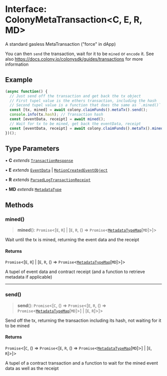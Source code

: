 # Interface: ColonyMetaTransaction\<C, E, R, MD\>

A standard gasless MetaTransaction ("force" in dApp)

You can then `send` the transaction, wait for it to be `mined` or `encode` it.
See also https://docs.colony.io/colonysdk/guides/transactions for more information

## Example

```typescript
(async function() {
  // Just send off the transaction and get back the tx object
  // First tupel value is the ethers transaction, including the hash
  // Second tupel value is a function that does the same as `.mined()` below
  const [tx, mined] = await colony.claimFunds().metaTx().send();
  console.info(tx.hash); // Transaction hash
  const [eventData, receipt] = await mined();
  // Wait for tx to be mined, get back the eventData, receipt
  const [eventData, receipt] = await colony.claimFunds().metaTx().mined();
})();
```

## Type Parameters

• **C** *extends* [`TransactionResponse`](TransactionResponse.md)

• **E** *extends* [`EventData`](EventData.md) \| [`MotionCreatedEventObject`](../namespaces/VotingReputationEvents/interfaces/MotionCreatedEventObject.md)

• **R** *extends* [`ParsedLogTransactionReceipt`](ParsedLogTransactionReceipt.md)

• **MD** *extends* [`MetadataType`](../enumerations/MetadataType.md)

## Methods

### mined()

> **mined**(): `Promise`\<\[`E`, `R`\] \| \[`E`, `R`, () => `Promise`\<[`MetadataTypeMap`](MetadataTypeMap.md)\[`MD`\]\>\]\>

Wait until the tx is mined, returning the event data and the receipt

#### Returns

`Promise`\<\[`E`, `R`\] \| \[`E`, `R`, () => `Promise`\<[`MetadataTypeMap`](MetadataTypeMap.md)\[`MD`\]\>\]\>

A tupel of event data and contract receipt (and a function to retrieve metadata if applicable)

***

### send()

> **send**(): `Promise`\<\[`C`, () => `Promise`\<\[`E`, `R`, () => `Promise`\<[`MetadataTypeMap`](MetadataTypeMap.md)\[`MD`\]\>\] \| \[`E`, `R`\]\>\]\>

Send off the tx, returning the transaction including its hash, not waiting for it to be mined

#### Returns

`Promise`\<\[`C`, () => `Promise`\<\[`E`, `R`, () => `Promise`\<[`MetadataTypeMap`](MetadataTypeMap.md)\[`MD`\]\>\] \| \[`E`, `R`\]\>\]\>

A tupel of a contract transaction and a function to wait for the mined event data as well as the receipt
